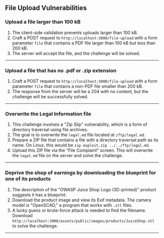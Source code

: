 ## File Upload Vulnerabilities

### Upload a file larger than 100 kB
1.  The client-side validation prevents uploads larger than 100 kB.
2.  Craft a POST request to `http://localhost:3000/file-upload` with a form parameter `file` that contains a PDF file larger than 100 kB but less than 200 kB.
3.  The server will accept the file, and the challenge will be solved.

---

### Upload a file that has no .pdf or .zip extension
1.  Craft a POST request to `http://localhost:3000/file-upload` with a form parameter `file` that contains a non-PDF file smaller than 200 kB.
2.  The response from the server will be a 204 with no content, but the challenge will be successfully solved.

---

### Overwrite the Legal Information file
1.  This challenge involves a "Zip Slip" vulnerability, which is a form of directory traversal using file archives.
2.  The goal is to overwrite the `legal.md` file located at `/ftp/legal.md`.
3.  Prepare a ZIP file that contains a file with a directory traversal path as its name. On Linux, this would be `zip exploit.zip ../../ftp/legal.md`.
4.  Upload this ZIP file via the "File Complaint" screen. This will overwrite the `legal.md` file on the server and solve the challenge.

---

### Deprive the shop of earnings by downloading the blueprint for one of its products
1.  The description of the "OWASP Juice Shop Logo (3D-printed)" product suggests it has a blueprint.
2.  Download the product image and view its Exif metadata. The camera model is "OpenSCAD," a program that works with `.stl` files.
3.  A lucky guess or brute-force attack is needed to find the filename. Download `http://localhost:3000/assets/public/images/products/JuiceShop.stl` to solve the challenge.

---
